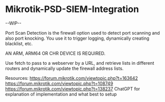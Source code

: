 # Mikrotik-PSD-SIEM-Integration

--WIP--

Port Scan Detection is the firewall option used to detect port scanning and also port knocking.
You use it to trigger logging, dynamically creating blacklist, etc.

AN ARM, ARM64 OR CHR DEVICE IS REQUIRED.

Use fetch to pass to a webserver by a URL, and retrieve lists in different routers and dynamically update the firewall address lists.

Resources:
https://forum.mikrotik.com/viewtopic.php?t=163642
https://forum.mikrotik.com/viewtopic.php?t=108749
https://forum.mikrotik.com/viewtopic.php?t=138237
ChatGPT for explanation of implementation and what best to setup
